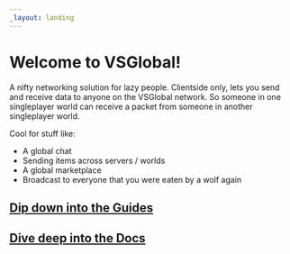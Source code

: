```yaml
---
_layout: landing
---
```


# Welcome to VSGlobal!

A nifty networking solution for lazy people. Clientside only, lets you send and receive data to anyone on the VSGlobal network.
So someone in one singleplayer world can receive a packet from someone in another singleplayer world.

Cool for stuff like:
- A global chat
- Sending items across servers / worlds
- A global marketplace
- Broadcast to everyone that you were eaten by a wolf again

## [Dip down into the Guides](vs_global_docs/docs/getting-started.html)

## [Dive deep into the Docs](vs_global_docs/api/VsGlobal.html)